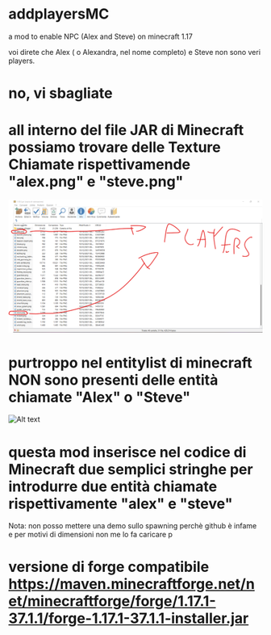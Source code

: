 # addplayersMC
a mod to enable NPC (Alex and Steve) on minecraft 1.17

voi direte che Alex ( o Alexandra, nel nome completo) e Steve non sono veri players.
# no, vi sbagliate
# all interno del file JAR di Minecraft possiamo trovare delle Texture Chiamate rispettivamende "alex.png" e "steve.png"
![Alt text](https://github.com/star08-web/addplayersMC/blob/main/support/1.png)



# purtroppo nel entitylist di minecraft NON sono presenti delle entità chiamate "Alex" o "Steve"
![Alt text](https://github.com/star08-web/addplayersMC/blob/main/support/demo.gif)



# questa mod inserisce nel codice di Minecraft due semplici stringhe per introdurre due entità chiamate rispettivamente "alex" e "steve"
Nota: non posso mettere una demo sullo spawning perchè github è infame e per motivi di dimensioni non me lo fa caricare p

# versione di forge compatibile   https://maven.minecraftforge.net/net/minecraftforge/forge/1.17.1-37.1.1/forge-1.17.1-37.1.1-installer.jar
